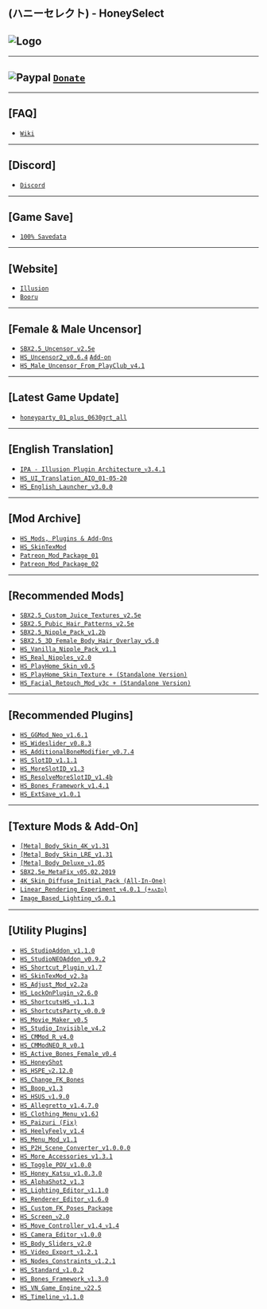 (ハニーセレクト) - HoneySelect
--

![Logo](https://i.imgur.com/SuY1mJJ.png")
--

---
![Paypal](https://i.imgur.com/3V57ymK.png") [`Donate`](https://paypal.me/PastebinSupport?locale.x=en_US)
--

---
**[FAQ]**
--
- [`Wiki`](http://wiki.anime-sharing.com/hgames/index.php?title=Honey_Select)

---
**[Discord]**
--
- [`Discord`](https://discord.gg/F3bDEFE)

---
**[Game Save]**
--
- [`100% Savedata`](http://www.mediafire.com/file/okuj13bmola95e8/HoneySelect_-_100%2525_Save.rar/file)

--- 
 **[Website]**
--
- [`Illusion`](http://www.illusion.jp/preview/honey/index.php)
- [`Booru`](https://kenzato.uk/booru/)

---
**[Female & Male Uncensor]**
--
- [`SBX2.5_Uncensor_v2.5e`](http://www.mediafire.com/file/0ymcbgap0zjbkz8/SBX2.5_-_Uncensor_v2.5e.rar/file)
- [`HS_Uncensor2_v0.6.4`](http://www.mediafire.com/file/ffrk06occovpcko/HS_Uncensor2_v0.6.4.rar/file) [`Add-on`](http://www.mediafire.com/folder/t24wcole065z7/Uncensor2_Add-on)
- [`HS_Male_Uncensor_From_PlayClub_v4.1`](http://www.mediafire.com/file/7z1nitm336gdomu/HS_Male_Uncensor_From_PlayClub_v4.1.rar/file) 

---
 **[Latest Game Update]**
--
- [`honeyparty_01_plus_0630grt_all`](https://mega.nz/#!9RQ2lKBR!8GF7p72HopEXWlxQs2U-4aGIW7Pn7XXd1ujWMwLkzSY) 

---
 **[English Translation]**
--
- [`IPA - Illusion Plugin Architecture_ᴠ3.4.1`](https://github.com/Eusth/IPA/releases)
- [`HS_UI_Translation_AIO_01-05-20`](http://www.mediafire.com/file/319tgajv3agfhxg/UI_Translation_AIO_01-05-20.zip/file)
- [`HS_English_Launcher_v3.0.0`](https://github.com/IllusionMods/IllusionLaunchers)

---
 **[Mod Archive]**
--
- [`HS_Mods, Plugins & Add-Ons`](http://www.mediafire.com/folder/w6qco733fh5ly/Mods_%26_Add-on)
- [`HS_SkinTexMod`](http://www.mediafire.com/folder/rlb9k4w38gnjg/%5BSkinTexMod%5D)
- [`Patreon_Mod_Package_01`](http://www.mediafire.com/folder/dyouv22caeqkk/%5BPatreon_Mod_Package_01%5D)
- [`Patreon_Mod_Package_02`](http://www.mediafire.com/folder/8dy8xmkixgv0o/%5BPatreon_Mod_Package_02%5D)

---
 **[Recommended Mods]**
--
- [`SBX2.5_Custom_Juice_Textures_v2.5e`](http://www.mediafire.com/file/geqmes063xp64wb/SBX2.5_-_Custom_Juice_Textures_v2.5e.rar/file) 
- [`SBX2.5_Pubic_Hair_Patterns_v2.5e`](http://www.mediafire.com/file/yxz93pbi1up2688/SBX2.5_-_Pubic_Hair_Patterns_v2.5e.rar/file) 
- [`SBX2.5_Nipple_Pack_v1.2b`](http://www.mediafire.com/file/lanph8dxhcarl6a/SBX2.5_-_Nipple_Pack_v1.2b.rar/file) 
- [`SBX2.5_3D_Female_Body_Hair_Overlay_v5.0`](http://www.mediafire.com/file/41e6wcfdrrzx366/SBX2.5_-_3D_Female_Body_Hair_Overlay_v5.0.rar/file)
- [`HS_Vanilla_Nipple_Pack_v1.1`](http://www.mediafire.com/file/agh8f3myquifonm/HS_Vanilla_%252B_Nipple_Pack_v1.1.rar/file)
- [`HS_Real_Nipples_v2.0`](http://www.mediafire.com/file/0a89aprw6g0zqps/HS_Real_Nipples_v2.0.rar/file)
- [`HS_PlayHome_Skin_v0.5`](http://www.mediafire.com/file/hvsdzm3mimyp77z/HS_PlayHome_Skin_v0.5.rar/file)
- [`HS_PlayHome_Skin_Texture + (Standalone Version)`](http://www.mediafire.com/file/wymupyiimu5a9sw/HS_PlayHome_Skin_Texture_%2528Standalone_Version%2529.rar/file)
- [`HS_Facial_Retouch_Mod_v3c + (Standalone Version)`](http://www.mediafire.com/file/hsir9huhoezrott/HS_Facial_Retouch_Mod_v3c_%252B_%2528Standalone_Version%2529.rar/file)

---
 **[Recommended Plugins]**
--
- [`HS_GGMod_Neo_v1.6.1`](http://www.mediafire.com/file/koxwl5fbr6uzdsc/HS_GGMod_Neo_v1.6.1.rar/file)
- [`HS_Wideslider_v0.8.3`](https://mega.nz/#!sYwz2QDL!Dq_ubHVMx31YJoWIv1Z6yXEZPGpbFFHT7V4cYugw96Y)
- [`HS_AdditionalBoneModifier_v0.7.4`](http://www.mediafire.com/file/d4p120jdnq4asx6/HS_AdditionalBoneModifier_v0.7.4.rar/file)
- [`HS_SlotID_v1.1.1`](http://www.mediafire.com/file/9hfu9dd9c86trsm/HS_SlotID_v1.1.1.rar/file)
- [`HS_MoreSlotID_v1.3`](http://www.mediafire.com/file/thrz6ujtgg0fi2l/HS_MoreSlotID_v1.3.rar/file)
- [`HS_ResolveMoreSlotID_v1.4b`](http://www.mediafire.com/file/qzc8vjl9522msth/HS_ResolveMoreSlotID_v1.4b.rar/file)
- [`HS_Bones_Framework_v1.4.1`](https://www.patreon.com/posts/41718360)
- [`HS_ExtSave_v1.0.1`](https://joan6694.bitbucket.io/)

---
 **[Texture Mods & Add-On]**
--
- [`[Meta] Body_Skin_4K_v1.31`](https://www.patreon.com/posts/26509403)
- [`[Meta] Body_Skin_LRE_v1.31`](https://www.patreon.com/posts/26509403)
- [`[Meta] Body_Deluxe_ᴠ1.05`](http://metagraphy.blog.fc2.com/blog-entry-140.html)
- [`SBX2.5e_MetaFix_ᴠ05.02.2019`](http://www.mediafire.com/file/1856o4nx431q2pi/HS_SBX2.5e-MetaFix_v05.02.2019.rar/file)
- [`4K_Skin_Diffuse_Initial_Pack (All-In-One)`](http://www.mediafire.com/file/dlsu34ap2nzegb3/4K_-_Skin_Diffuse_Initial_Pack_%2528All-In-One%2529.rar/file)
- [`Linear_Rendering_Experiment_ᴠ4.0.1 (+ᴀᴀɪᴏ)`](https://joan6694.bitbucket.io/)
- [`Image_Based_Lighting_ᴠ5.0.1`](https://joan6694.bitbucket.io/)

---
**[Utility Plugins]**
--
- [`HS_StudioAddon_v1.1.0`](http://www.mediafire.com/file/q3qr5igapdd3i2s/HS_StudioAddon_v1.1.0.rar/file) 
- [`HS_StudioNEOAddon_v0.9.2`](http://www.mediafire.com/file/1eb1x84tt6euy99/HS_StudioNEOAddon_v0.9.2.rar/file)
- [`HS_Shortcut_Plugin_v1.7`](http://www.mediafire.com/file/n5bdb6jvzwigpwu/HS_ShortcutPlugin_v1.7.rar/file) 
- [`HS_SkinTexMod_v2.3a`](http://www.mediafire.com/file/d400jq86tscu32z/HS_SkinTexMod_v2.3a.rar/file)
- [`HS_Adjust_Mod_v2.2a`](http://www.mediafire.com/file/5xejxz3ef2koor9/HS_AdjustMod_v2.2a.rar/file)
- [`HS_LockOnPlugin_ᴠ2.6.0`](https://keelhauled.github.io/LockOnPlugin/)
- [`HS_ShortcutsHS_ᴠ1.1.3`](http://ux.getuploader.com/moistened_eye/download/53/ShortcutsHS_1_1_3.zip) 
- [`HS_ShortcutsParty_ᴠ0.0.9`](https://ux.getuploader.com/moistened_eye/download/123)
- [`HS_Movie_Maker_v0.5`](http://www.mediafire.com/file/uxauv4ntadvbgq7/HS_MovieMaker_v0.5.rar/file)
- [`HS_Studio_Invisible_v4.2`](http://www.mediafire.com/file/2jt1nrtvh18shvi/HS_StudioInvisible_v4.2.rar/file) 
- [`HS_CMMod_R_v4.0`](http://www.mediafire.com/file/qq0kswol4nfbrxv/HS_CMMod_R_v4.0.rar/file) 
- [`HS_CMModNEO_R_v0.1`](http://www.mediafire.com/file/y1pin7gnno7i5r2/HS_CMModNEO_R_v0.1.rar/file) 
- [`HS_Active_Bones_Female_v0.4`](http://www.mediafire.com/file/navqwmz71r4fhzu/HS_Active_Bones_Female_v0.4.rar/file) 
- [`HS_HoneyShot`](http://www.mediafire.com/file/zdngdln2lnxrahw/HS_HoneyShot.rar/file) 
- [`HS_HSPE_ᴠ2.12.0`](https://www.patreon.com/posts/38673900)  
- [`HS_Change_FK_Bones`](http://www.mediafire.com/file/gbdp2lqzygz046w/HS_Change_FK_Bones.rar/file) 
- [`HS_Boop_v1.3`](http://www.mediafire.com/file/7wgssury3gxgd9h/HS_Boop_v1.3.rar/file)  
- [`HS_HSUS_ᴠ1.9.0`](https://joan6694.bitbucket.io/) 
- [`HS_Allegretto_v1.4.7.0`](http://www.mediafire.com/file/adbat4yusrtjplg/HS_Allegretto_v1.4.7.0.rar/file) 
- [`HS_Clothing_Menu_v1.6J`](http://www.mediafire.com/file/kr5mt34nv8ygyig/HS_Clothing_Menu_v1.6J.rar/file) 
- [`HS_Paizuri (Fix)`](http://www.mediafire.com/file/1alyd6dulck88lw/HS_Paizuri_%2528Fix%2529.rar/file)  
- [`HS_HeelyFeely_v1.4`](http://www.mediafire.com/file/2notw5mhasz0gll/HS_HeelyFeely_v1.4.rar/file)
- [`HS_Menu_Mod_v1.1`](http://www.mediafire.com/file/hqsi99t9hny2eti/HS_MenuMod_v1.1.rar/file)
- [`HS_P2H_Scene_Converter_v1.0.0.0`](http://www.mediafire.com/file/vhglzo2msoy9zqz/HS_P2HSceneConverter_v1.0.0.0.rar/file)
- [`HS_More_Accessories_v1.3.1`](https://joan6694.bitbucket.io/)
- [`HS_Toggle_POV_v1.0.0`](https://github.com/Keelhauled/HSPlugins/releases/download/v1.0.0/TogglePOV.zip)
- [`HS_Honey_Katsu_v1.0.3.0`](http://www.mediafire.com/file/jocbfxoi5mnn79e/HS_HoneyKatsu_v1.0.3.0.rar/file)
- [`HS_AlphaShot2_v1.3`](http://www.mediafire.com/file/ley4wsn24ltjjnm/HS_AlphaShot2_v1.3.rar/file)
- [`HS_Lighting_Editor_ᴠ1.1.0`](https://www.patreon.com/posts/20581255)
- [`HS_Renderer_Editor_ᴠ1.6.0`](https://joan6694.bitbucket.io/)
- [`HS_Custom_FK_Poses_Package`](http://www.mediafire.com/file/cw5wy7xgixm5tpg/HS_Custom_FK_Poses_Package.rar/file)
- [`HS_Screen_ᴠ2.0`](https://www.patreon.com/posts/meta-screen-ver2-25928164)
- [`HS_Move_Controller_v1.4_ᴠ1.4`](http://www.mediafire.com/file/tvie3v1t0zvzrab/HS_Move_Controller_v1.4.rar/file)
- [`HS_Camera_Editor_ᴠ1.0.0`](https://joan6694.bitbucket.io/)
- [`HS_Body_Sliders_v2.0`](http://www.mediafire.com/file/pkrlayj7pwhgwvo/HS_BodySliders_v2.0.rar/file)
- [`HS_Video_Export_ᴠ1.2.1`](https://joan6694.bitbucket.io/)
- [`HS_Nodes_Constraints_ᴠ1.2.1`](https://joan6694.bitbucket.io/)
- [`HS_Standard_ᴠ1.0.2`](https://www.patreon.com/posts/27837208)
- [`HS_Bones_Framework_ᴠ1.3.0`](https://www.patreon.com/posts/34133586)
- [`HS_VN_Game_Engine_ᴠ22.5`](https://mega.nz/#F!oiB2wAQK!ojGIzlAN-1B-263uUDEalQ)
- [`HS_Timeline_ᴠ1.1.0`](https://www.patreon.com/posts/37188531)
